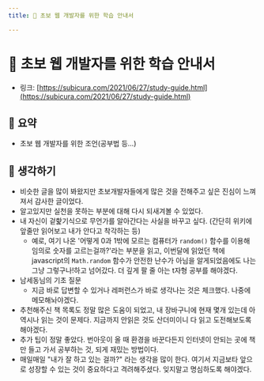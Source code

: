 ```yaml
---
title: 📓 초보 웹 개발자를 위한 학습 안내서

---
```

# 📓 초보 웹 개발자를 위한 학습 안내서

- 링크: [https://subicura.com/2021/06/27/study-guide.html](https://subicura.com/2021/06/27/study-guide.html)

## 📝 요약 
- 초보 웹 개발자를 위한 조언(공부법 등...)

## 🤔 생각하기 
- 비슷한 글을 많이 봐왔지만 초보개발자들에게 많은 것을 전해주고 싶은 진심이 느껴져서 감사한 글이었다.  
- 알고있지만 실천을 못하는 부분에 대해 다시 되새겨볼 수 있었다.  
- 내 자신이 겉핥기식으로 무언가를 알아간다는 사실을 바꾸고 싶다. (간단히 위키에 앞줄만 읽어보고 내가 안다고 착각하는 등)
  - 예로, 여기 나온 '어떻게 0과 1밖에 모르는 컴퓨터가 `random()` 함수를 이용해 임의로 숫자를 고르는걸까?'라는 부분을 읽고, 이번달에 읽었던 책에 javascript의 `Math.random` 함수가 안전한 난수가 아님을 알게되었음에도 나는 그냥 그렇구나!하고 넘어갔다. 더 깊게 팔 줄 아는 t자형 공부를 해야겠다.  
- 남세동님의 기초 질문
  - 지금 바로 답변할 수 있거나 레퍼런스가 바로 생각나는 것은 체크했다. 나중에 메모해놔야겠다.   
- 추천해주신 책 목록도 정말 많은 도움이 되었고, 내 장바구니에 현재 몇개 있는데 아 역시나 읽는 것이 문제다. 지금까지 안읽은 것도 산더미이니 다 읽고 도전해보도록 해야겠다.  
- 추가 팁이 정말 좋았다. 번아웃이 올 때 환경을 바꾼다든지 인터넷이 안되는 곳에 책만 들고 가서 공부하는 것, 되게 재밌는 방법이다.  
- 매일매일 "내가 잘 하고 있는 걸까?" 라는 생각을 많이 한다. 여기서 지금보타 앞으로 성장할 수 있는 것이 중요하다고 격려해주셨다. 잊지말고 명심하도록 해야겠다.  